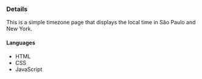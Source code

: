 ### Details

<p>This is a simple timezone page that displays the local time in São Paulo and New York.</p>
<h4>Languages</h4>
<ul>
  <li>HTML</li>
  <li>CSS</li>
  <li>JavaScript</li>
</ul>